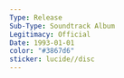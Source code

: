 ```yaml
---
Type: Release
Sub-Type: Soundtrack Album
Legitimacy: Official
Date: 1993-01-01
color: "#3867d6"
sticker: lucide//disc
---
```

